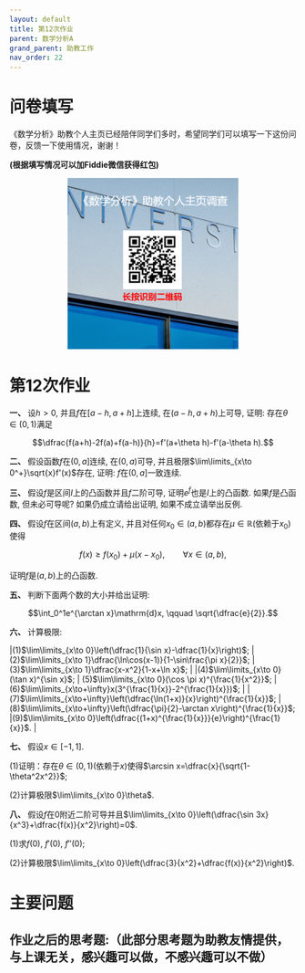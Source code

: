 ```yaml
---
layout: default
title: 第12次作业
parent: 数学分析A
grand_parent: 助教工作
nav_order: 22
---
```


# 问卷填写

《数学分析》助教个人主页已经陪伴同学们多时，希望同学们可以填写一下这份问卷，反馈一下使用情况，谢谢！

**(根据填写情况可以加Fiddie微信获得红包)**


<div align = center>
<img src="/pics/wjx.png" width = "300"/>
</div>

# 第12次作业

**一、** 设$h>0$, 并且$f$在$[a-h,a+h]$上连续, 在$(a-h,a+h)$上可导, 证明: 存在$\theta\in(0,1)$满足

$$\dfrac{f(a+h)-2f(a)+f(a-h)}{h}=f'(a+\theta h)-f'(a-\theta h).$$

**二、** 假设函数$f$在$(0,a]$连续, 在$(0,a)$可导, 并且极限$\lim\limits_{x\to 0^+}\sqrt{x}f'(x)$存在,
证明: $f$在$(0,a]$一致连续.

**三、** 假设$f$是区间$I$上的凸函数并且$f$二阶可导, 证明$e^f$也是$I$上的凸函数.
如果$f$是凸函数, 但未必可导呢? 如果仍成立请给出证明, 如果不成立请举出反例.

**四、** 假设$f$在区间$(a,b)$上有定义, 并且对任何$x_0\in(a,b)$都存在$\mu\in\mathbb{R}$(依赖于$x_0$)使得

$$f(x)\ge f(x_0)+\mu(x-x_0), \qquad \forall x\in(a,b),$$

证明$f$是$(a,b)$上的凸函数.

**五、** 判断下面两个数的大小并给出证明:

$$\int_0^1e^{\arctan x}\mathrm{d}x, \qquad \sqrt{\dfrac{e}{2}}.$$

**六、** 计算极限: 

|(1)$\lim\limits_{x\to 0}\left(\dfrac{1}{\sin x}-\dfrac{1}{x}\right)$; | (2)$\lim\limits_{x\to 1}\dfrac{\ln\cos(x-1)}{1-\sin\frac{\pi x}{2}}$; | (3)$\lim\limits_{x\to 1}\dfrac{x-x^2}{1-x+\ln x}$; |
|(4)$\lim\limits_{x\to 0}(\tan x)^{\sin x}$; | (5)$\lim\limits_{x\to 0}(\cos \pi x)^{\frac{1}{x^2}}$; | (6)$\lim\limits_{x\to+\infty}x(3^{\frac{1}{x}}-2^{\frac{1}{x}})$; |
|(7)$\lim\limits_{x\to+\infty}\left(\dfrac{\ln(1+x)}{x}\right)^{\frac{1}{x}}$; |(8)$\lim\limits_{x\to+\infty}\left(\dfrac{\pi}{2}-\arctan x\right)^{\frac{1}{x}}$; |(9)$\lim\limits_{x\to 0}\left(\dfrac{(1+x)^{\frac{1}{x}}}{e}\right)^{\frac{1}{x}}$. |

**七、** 假设$x\in[-1,1]$.

(1)证明：存在$\theta\in(0,1)$(依赖于$x$)使得$\arcsin x=\dfrac{x}{\sqrt{1-\theta^2x^2}}$;

(2)计算极限$\lim\limits_{x\to 0}\theta$.

**八、** 假设$f$在$0$附近二阶可导并且$\lim\limits_{x\to 0}\left(\dfrac{\sin 3x}{x^3}+\dfrac{f(x)}{x^2}\right)=0$.

(1)求$f(0)$, $f'(0)$, $f''(0)$;

(2)计算极限$\lim\limits_{x\to 0}\left(\dfrac{3}{x^2}+\dfrac{f(x)}{x^2}\right)$. 

# 主要问题


## 作业之后的思考题:（此部分思考题为助教友情提供，与上课无关，感兴趣可以做，不感兴趣可以不做）

